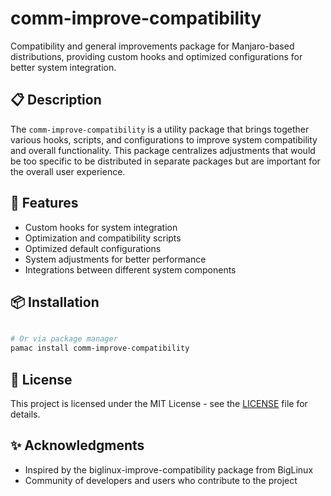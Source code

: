 # comm-improve-compatibility

Compatibility and general improvements package for Manjaro-based distributions, providing custom hooks and optimized configurations for better system integration.

## 📋 Description

The `comm-improve-compatibility` is a utility package that brings together various hooks, scripts, and configurations to improve system compatibility and overall functionality. This package centralizes adjustments that would be too specific to be distributed in separate packages but are important for the overall user experience.

## 🔧 Features

- Custom hooks for system integration
- Optimization and compatibility scripts
- Optimized default configurations
- System adjustments for better performance
- Integrations between different system components

## 📦 Installation

```bash

# Or via package manager
pamac install comm-improve-compatibility
```

## 📜 License

This project is licensed under the MIT License - see the [LICENSE](LICENSE) file for details.

## ✨ Acknowledgments

- Inspired by the biglinux-improve-compatibility package from BigLinux
- Community of developers and users who contribute to the project
